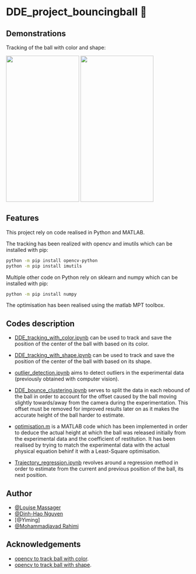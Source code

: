 # DDE_project_bouncingball 🥎


## Demonstrations
Tracking of the ball with color and shape:

<img src="tracking/TrackingResults/Color/ball1_3/video.gif" width="200" height="400"> <img src="tracking/TrackingResults/Shape/ball1_3/video.gif" width="200" height="400">

## Features

This project rely on code realised in Python and MATLAB.

The tracking has been realized with opencv and imutils which can be installed with pip:
```bash
python -m pip install opencv-python
python -m pip install imutils
```

Multiple other code on Python rely on sklearn and  numpy which can be installed with pip:
```bash
python -m pip install numpy
```

The optimisation has been realised using the matlab MPT toolbox.

## Codes description

* [DDE_tracking_with_color.ipynb](https://github.com/LouiseMassager/DDE_project_bouncingball/blob/main/tracking/DDE_tracking_with_color.ipynb) can be used to track and save the position of the center of the ball with based on its color.
* [DDE_tracking_with_shape.ipynb](https://github.com/LouiseMassager/DDE_project_bouncingball/blob/main/tracking/DDE_tracking_with_shape.ipynb) can be used to track and save the position of the center of the ball with based on its shape.

* [outlier_detection.ipynb](https://github.com/LouiseMassager/DDE_project_bouncingball/blob/main/outlier/outlier_detection.ipynb) aims to detect outliers in the experimental data (previously obtained with computer vision).

* [DDE_bounce_clustering.ipynb](https://github.com/LouiseMassager/DDE_project_bouncingball/blob/main/clustering/DDE_bounce_clustering.ipynb) serves to split the data in each rebound of the ball in order to account for the offset caused by the ball moving slightly towards/away from the camera during the experimentation. This offset must be removed for improved results later on as it makes the accurate height of the ball harder to estimate.

* [optimisation.m](https://github.com/LouiseMassager/DDE_project_bouncingball/blob/main/optimisation/optimisation.m) is a MATLAB code which has been implemented in order to deduce the actual height at which the ball was released initially from the experimental data and the coefficient of restitution. It has been realised by trying to match the experimental data with the actual physical equation behinf it with a Least-Square optimisation.

* [Trajectory_regression.ipynb](https://github.com/LouiseMassager/DDE_project_bouncingball/blob/main/regression/Trajectory_regression.ipynb) revolves around a regression method in order to estimate from the current and previous position of the ball, its next position.

## Author

- [@Louise Massager](https://github.com/LouiseMassager)
- [@Dinh-Hao Nguyen](https://github.com/Dinh-Hao-Nguyen)
- [@Yiming]
- [@Mohammadjavad Rahimi](https://github.com/MJSk8RAHIMI)


## Acknowledgements

- [opencv to track ball with color](https://stackoverflow.com/questions/63730808/golf-ball-tracking-in-python-opencv-with-different-color-balls).
- [opencv to track ball with shape](https://www.youtube.com/watch?v=RaCwLrKuS1w&ab_channel=CodeSavant).
